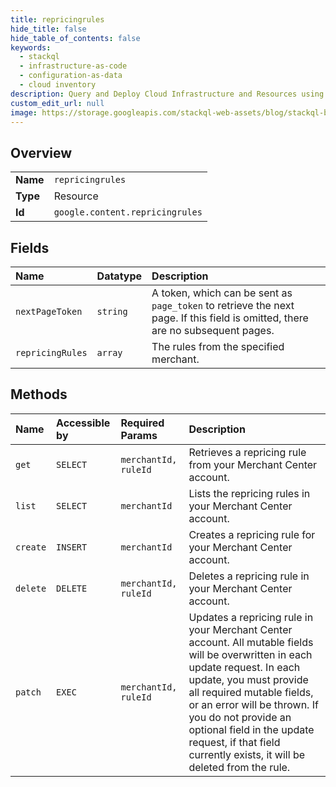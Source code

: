 ```yaml
---
title: repricingrules
hide_title: false
hide_table_of_contents: false
keywords:
  - stackql
  - infrastructure-as-code
  - configuration-as-data
  - cloud inventory
description: Query and Deploy Cloud Infrastructure and Resources using SQL
custom_edit_url: null
image: https://storage.googleapis.com/stackql-web-assets/blog/stackql-blog-post-featured-image.png
---
```

  
    

## Overview
<table><tbody>
<tr><td><b>Name</b></td><td><code>repricingrules</code></td></tr>
<tr><td><b>Type</b></td><td>Resource</td></tr>
<tr><td><b>Id</b></td><td><code>google.content.repricingrules</code></td></tr>
</tbody></table>

## Fields
| Name | Datatype | Description |
|:-----|:---------|:------------|
| `nextPageToken` | `string` | A token, which can be sent as `page_token` to retrieve the next page. If this field is omitted, there are no subsequent pages. |
| `repricingRules` | `array` | The rules from the specified merchant. |
## Methods
| Name | Accessible by | Required Params | Description |
|:-----|:--------------|:----------------|:------------|
| `get` | `SELECT` | `merchantId, ruleId` | Retrieves a repricing rule from your Merchant Center account. |
| `list` | `SELECT` | `merchantId` | Lists the repricing rules in your Merchant Center account. |
| `create` | `INSERT` | `merchantId` | Creates a repricing rule for your Merchant Center account. |
| `delete` | `DELETE` | `merchantId, ruleId` | Deletes a repricing rule in your Merchant Center account. |
| `patch` | `EXEC` | `merchantId, ruleId` | Updates a repricing rule in your Merchant Center account. All mutable fields will be overwritten in each update request. In each update, you must provide all required mutable fields, or an error will be thrown. If you do not provide an optional field in the update request, if that field currently exists, it will be deleted from the rule. |

